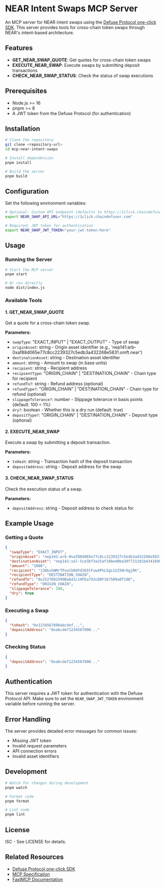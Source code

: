 # NEAR Intent Swaps MCP Server

An MCP server for NEAR intent swaps using the [Defuse Protocol one-click SDK](https://github.com/defuse-protocol/one-click-sdk-typescript). This server provides tools for cross-chain token swaps through NEAR's intent-based architecture.

## Features

- **GET_NEAR_SWAP_QUOTE**: Get quotes for cross-chain token swaps
- **EXECUTE_NEAR_SWAP**: Execute swaps by submitting deposit transactions  
- **CHECK_NEAR_SWAP_STATUS**: Check the status of swap executions

## Prerequisites

- Node.js >= 16
- pnpm >= 8
- A JWT token from the Defuse Protocol (for authentication)

## Installation

```bash
# Clone the repository
git clone <repository-url>
cd mcp-near-intent-swaps

# Install dependencies
pnpm install

# Build the server
pnpm build
```

## Configuration

Set the following environment variables:

```bash
# Optional: Custom API endpoint (defaults to https://1click.chaindefuser.com)
export NEAR_SWAP_API_URL="https://1click.chaindefuser.com"

# Required: JWT token for authentication
export NEAR_SWAP_JWT_TOKEN="your-jwt-token-here"
```

## Usage

### Running the Server

```bash
# Start the MCP server
pnpm start

# Or run directly
node dist/index.js
```

### Available Tools

#### 1. GET_NEAR_SWAP_QUOTE

Get a quote for a cross-chain token swap.

**Parameters:**
- `swapType`: "EXACT_INPUT" | "EXACT_OUTPUT" - Type of swap
- `originAsset`: string - Origin asset identifier (e.g., 'nep141:arb-0xaf88d065e77c8cc2239327c5edb3a432268e5831.omft.near')
- `destinationAsset`: string - Destination asset identifier
- `amount`: string - Amount to swap (in base units)
- `recipient`: string - Recipient address
- `recipientType`: "ORIGIN_CHAIN" | "DESTINATION_CHAIN" - Chain type for recipient
- `refundTo?`: string - Refund address (optional)
- `refundType?`: "ORIGIN_CHAIN" | "DESTINATION_CHAIN" - Chain type for refund (optional)
- `slippageTolerance?`: number - Slippage tolerance in basis points (default: 100 = 1%)
- `dry?`: boolean - Whether this is a dry run (default: true)
- `depositType?`: "ORIGIN_CHAIN" | "DESTINATION_CHAIN" - Deposit type (optional)

#### 2. EXECUTE_NEAR_SWAP

Execute a swap by submitting a deposit transaction.

**Parameters:**
- `txHash`: string - Transaction hash of the deposit transaction
- `depositAddress`: string - Deposit address for the swap

#### 3. CHECK_NEAR_SWAP_STATUS

Check the execution status of a swap.

**Parameters:**
- `depositAddress`: string - Deposit address to check status for

## Example Usage

### Getting a Quote

```json
{
  "swapType": "EXACT_INPUT",
  "originAsset": "nep141:arb-0xaf88d065e77c8cc2239327c5edb3a432268e5831.omft.near",
  "destinationAsset": "nep141:sol-5ce3bf3a31af18be40ba30f721101b4341690186.omft.near",
  "amount": "1000",
  "recipient": "13QkxhNMrTPxoCkRdYdJ65tFuwXPhL5gLS2Z5Nr6gjRK",
  "recipientType": "DESTINATION_CHAIN",
  "refundTo": "0x2527D02599Ba641c19FEa793cD0F167589a0f10D",
  "refundType": "ORIGIN_CHAIN",
  "slippageTolerance": 100,
  "dry": true
}
```

### Executing a Swap

```json
{
  "txHash": "0x1234567890abcdef...",
  "depositAddress": "0xabcdef1234567890..."
}
```

### Checking Status

```json
{
  "depositAddress": "0xabcdef1234567890..."
}
```

## Authentication

This server requires a JWT token for authentication with the Defuse Protocol API. Make sure to set the `NEAR_SWAP_JWT_TOKEN` environment variable before running the server.

## Error Handling

The server provides detailed error messages for common issues:
- Missing JWT token
- Invalid request parameters
- API connection errors
- Invalid asset identifiers

## Development

```bash
# Watch for changes during development
pnpm watch

# Format code
pnpm format

# Lint code
pnpm lint
```

## License

ISC - See LICENSE for details.

## Related Resources

- [Defuse Protocol one-click SDK](https://github.com/defuse-protocol/one-click-sdk-typescript)
- [MCP Specification](https://modelcontextprotocol.io)
- [FastMCP Documentation](https://github.com/jlowin/fastmcp)
